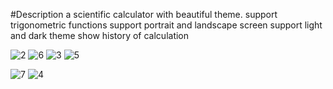 #Description
a scientific calculator with beautiful theme.
support trigonometric functions
support portrait and landscape screen
support light and dark theme
show history of calculation



![2](https://github.com/user-attachments/assets/266dfc1f-d4b0-416e-98df-ba735903419f)
![6](https://github.com/user-attachments/assets/e99daabf-c10d-4cf0-9dc9-f70c123ae0e7)
![3](https://github.com/user-attachments/assets/7e9c2449-57a6-48c5-8ccf-55c1bd497d3f)
![5](https://github.com/user-attachments/assets/e7758565-ea96-4970-87f6-7a5fef6421ee)

![7](https://github.com/user-attachments/assets/6cdb40a1-4b89-470d-a5bd-b13627867df7)
![4](https://github.com/user-attachments/assets/73b7ae74-6d61-4ed5-9627-1270d1f379aa)







